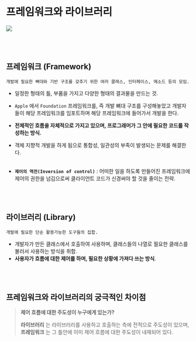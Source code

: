 # 프레임워크와 라이브러리
![](https://images.velog.io/images/sangwoo24/post/ab878c1c-4a95-41dd-919f-855588f117ae/%EC%8A%A4%ED%81%AC%EB%A6%B0%EC%83%B7%202021-05-12%20%EC%98%A4%EC%A0%84%201.26.21.png)
<br><br><br><br>

## 프레임워크 (Framework)
```
개발에 필요한 뼈대와 기반 구조를 갖추기 위한 여러 클래스, 인터페이스, 메소드 등의 모임.
```
- 일정한 형태의 틀, 부품을 가지고 다양한 형태의 결과물을 만드는 것.
- `Apple` 에서 `Foundation` 프레임워크를, 즉 개발 뼈대 구조를 구성해놓았고 개발자들이 해당 프레임워크를 임포트하며 해당 프레임워크에 들어가서 개발을 한다.
- **전체적인 흐름을 자체적으로 가지고 있으며, 프로그래머가 그 안에 필요한 코드를 작성하는 방식.**
- 객체 지향적 개발을 하게 됨으로 통합성, 일관성의 부족이 발생되는 문제를 해결한다.
<br><br>

- **`제어의 역전(Inversion of control)`** : 어떠한 일을 하도록 만들어진 프레임워크에 제어의 권한을 넘김으로써 클라이언트 코드가 신경써야 할 것을 줄이는 전략.
<br><br><br><br>

## 라이브러리 (Library)
```
개발에 필요한 단순 활용가능한 도구들의 집합.
```
- 개발자가 만든 클래스에서 호출하여 사용하며, 클래스들의 나열로 필요한 클래스를 불러서 사용하는 방식을 취함.
- **사용자가 흐름에 대한 제어를 하며, 필요한 상황에 가져다 쓰는 방식**.
<br><br><br><br>


## 프레임워크와 라이브러리의 궁극적인 차이점
> **제어 흐름에 대한 주도성이 누구에게 있는가?** 
> 
> **라이브러리** 는 라이브러리를 사용하고 호출하는 측에 전적으로 주도성이 있으며, **프레임워크** 는 그 틀안에 이미 제어 흐름에 대한 주도성이 내재되어 있다.